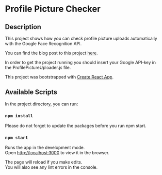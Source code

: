 # Profile Picture Checker

## Description
This project shows how you can check profile picture uploads automatically with the Google Face Recognition API.

You can find the blog post to this project [here](jeds-ai.com/how-to-check-profile-picture-uploads-automatically-with-google-face-recognition-api).

In order to get the project running you should insert your Google API-key in the ProfilePictureUploader.js file.

This project was bootstrapped with [Create React App](https://github.com/facebook/create-react-app).

## Available Scripts

In the project directory, you can run:

### `npm install`

Please do not forget to update the packages before you run npm start.

### `npm start`

Runs the app in the development mode.\
Open [http://localhost:3000](http://localhost:3000) to view it in the browser.

The page will reload if you make edits.\
You will also see any lint errors in the console.
